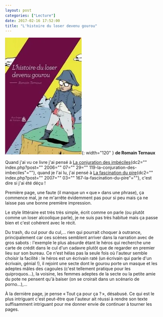 ```yaml
---
layout: post
categories: ["Lecture"]
date: 2017-02-16 17:52:00
title: "L'histoire du loser devenu gourou"
---
```


![couverture](/assets/images/couv_lecture/loser-devenu-gourou.webp){: width="120" } **de Romain Ternaux**

Quand j'ai vu ce livre j'ai pensé à [La conjuration des
imbéciles](){dc2="" index.php?post="" 2006="" 07="" 29=""
119-la-conjuration-des-imbeciles"=""}, quand je l'ai lu, j'ai pensé à
[La fascination du pire](){dc2="" index.php?post="" 2007="" 03=""
167-la-fascination-du-pire"=""}, c'est dire si j'ai été déçu !

Première page, une faute (il manque un « que » dans une phrase), ça
commence mal, je ne m'arrête évidemment pas pour si peu mais ça ne
laisse pas une bonne première impression.

Le style littéraire est très très simple, écrit comme on parle (ou
plutôt comme un loser alcoolique parle), je ne suis pas très habitué
mais ça passe bien et c'est cohérent avec le récit.

Du trash, du cul pour du cul,… rien qui pourrait choquer à outrance,
principalement car ces scènes semblent arriver dans la narration avec de
gros sabots : l'exemple le plus absurde étant le héros qui recherche une
carte de crédit dans le cul d'un cadavre plutôt que de regarder en
premier lieu sur son bureau. Ce n'est hélas pas la seule fois où
l'auteur semble choisir la facilité : le héros est un écrivain raté (un
écrivain qui parle d'un écrivain, génial !), il rejoint une secte dont
le gourou porte un masque et les adeptes mâles des cagoules (c'est
tellement pratique pour les quiproquos…), la voisine, les femmes
adeptes de la secte ou la petite amie du pote ne pensent qu'à baiser (on
se croirait dans un scénario de porno…),…

À la dernière page, je pense « Tout ça pour ça ? », désabusé. Ce qui est
le plus intriguant c'est peut-être que l'auteur ait réussi à rendre son
texte suffisamment intriguant pour me donner envie de continuer à
tourner les pages.


